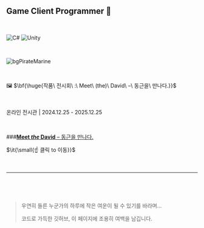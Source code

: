 ## Game Client Programmer 👋

&nbsp;


![C#](https://img.shields.io/badge/csharp-%23512BD4.svg?style=for-the-badge&logo=csharp&logoColor=white)
![Unity](https://img.shields.io/badge/Unity-%2c3e50D4.svg?style=for-the-badge&logo=Unity&logoColor=white)

&nbsp;

![bgPirateMarine](https://github.com/user-attachments/assets/ab277970-872a-4d92-a937-bee8c6a67cd4)

&nbsp;

🖼️ $\bf{\huge{작품\ 전시회\ :\ Meet\ (the)\ David\ –\ 동근을\ 만나다.}}$

&nbsp;

온라인 전시관 | 2024.12.25 - 2025.12.25

&nbsp;

###[**Meet *the* David** – 동근을 만나다.](https://bulletprooves.github.io/myMiniHomeP/html/myPortfolio.html)

$\it{\small{☝ 클릭 to 이동}}$

&nbsp;

---

&nbsp;

&nbsp;

>
> 우연히 들른 누군가의 하루에 작은 여운이 될 수 있기를 바라며...
> 
> 코드로 가득한 깃허브, 이 페이지에 조용히 여백을 남깁니다.
>

&nbsp;

&nbsp;

&nbsp;

&nbsp;

&nbsp;

&nbsp;

&nbsp;

&nbsp;

&nbsp;

&nbsp;

&nbsp;

&nbsp;

&nbsp;

&nbsp;

&nbsp;

&nbsp;

<!--
**bulletprooves/bulletprooves** is a ✨ _special_ ✨ repository because its `README.md` (this file) appears on your GitHub profile.

Here are some ideas to get you started:

- 🔭 I’m currently working on ...
- 🌱 I’m currently learning ...
- 👯 I’m looking to collaborate on ...
- 🤔 I’m looking for help with ...
- 💬 Ask me about ...
- 📫 How to reach me: ...
- 😄 Pronouns: ...
- ⚡ Fun fact: ...
-->
